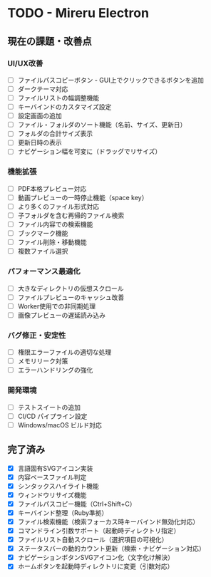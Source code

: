 # TODO - Mireru Electron

## 現在の課題・改善点

### UI/UX改善
- [ ] ファイルパスコピーボタン - GUI上でクリックできるボタンを追加
- [ ] ダークテーマ対応
- [ ] ファイルリストの幅調整機能
- [ ] キーバインドのカスタマイズ設定
- [ ] 設定画面の追加
- [ ] ファイル・フォルダのソート機能（名前、サイズ、更新日）
- [ ] フォルダの合計サイズ表示
- [ ] 更新日時の表示
- [ ] ナビゲーション幅を可変に（ドラッグでリサイズ）

### 機能拡張
- [ ] PDF本格プレビュー対応
- [ ] 動画プレビューの一時停止機能（space key）
- [ ] より多くのファイル形式対応
- [ ] 子フォルダを含む再帰的ファイル検索
- [ ] ファイル内容での検索機能
- [ ] ブックマーク機能
- [ ] ファイル削除・移動機能
- [ ] 複数ファイル選択

### パフォーマンス最適化
- [ ] 大きなディレクトリの仮想スクロール
- [ ] ファイルプレビューのキャッシュ改善
- [ ] Worker使用での非同期処理
- [ ] 画像プレビューの遅延読み込み

### バグ修正・安定性
- [ ] 権限エラーファイルの適切な処理
- [ ] メモリリーク対策
- [ ] エラーハンドリングの強化

### 開発環境
- [ ] テストスイートの追加
- [ ] CI/CD パイプライン設定
- [ ] Windows/macOS ビルド対応

## 完了済み
- [x] 言語固有SVGアイコン実装
- [x] 内容ベースファイル判定
- [x] シンタックスハイライト機能
- [x] ウィンドウリサイズ機能
- [x] ファイルパスコピー機能（Ctrl+Shift+C）
- [x] キーバインド整理（Ruby準拠）
- [x] ファイル検索機能（検索フォーカス時キーバインド無効化対応）
- [x] コマンドライン引数サポート（起動時ディレクトリ指定）
- [x] ファイルリスト自動スクロール（選択項目の可視化）
- [x] ステータスバーの動的カウント更新（検索・ナビゲーション対応）
- [x] ナビゲーションボタンSVGアイコン化（文字化け解決）
- [x] ホームボタンを起動時ディレクトリに変更（引数対応）